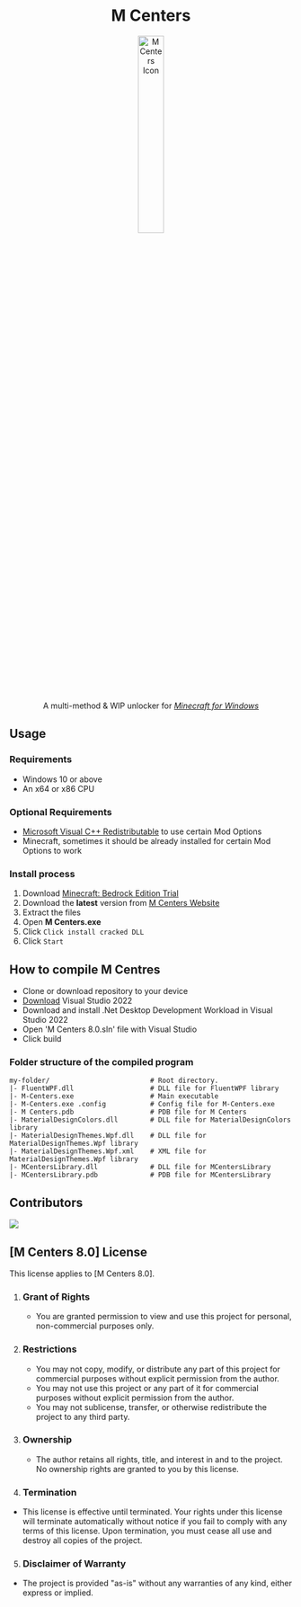 <h1 align='center'>M Centers</h1>
<p align='center'>
  <img src='https://github.com/tinedpakgamer/M-Centers-8.0/blob/master/MCenters/images/mcenter_5_icon.png?raw=true' alt='M Centers Icon' width="30%">
</p>

<p align='center'>A multi-method &amp; WIP unlocker for <em><a href="ms-windows-store://pdp/?ProductId=9NBLGGH2JHXJ">Minecraft for Windows</a></em>
</p>

## Usage

### Requirements

  - Windows 10 or above
  - An x64 or x86 CPU
### Optional Requirements
  - [Microsoft Visual C++ Redistributable](https://aka.ms/vs/17/release/vc_redist.x64.exe) to use certain Mod Options
  - Minecraft, sometimes it should be already installed for certain Mod Options to work

<h3>Install process</h3>
<ol>
    <li>Download <a href="ms-windows-store://pdp/?ProductId=9NBLGGH2JHXJ">Minecraft: Bedrock Edition Trial</a></li>
    <li>Download the <strong>latest</strong> version from <a href="https://mcenters.net/Downloads/M-Centers-8th-Edition/">M Centers Website</a></li>
    <li>Extract the files</li>
    <li>Open <strong>M Centers.exe</strong></li>
    <li>Click <code>Click install cracked DLL</code></li>
    <li>Click <code>Start</code></li>
</ol>

## How to compile M Centres
- Clone or download repository to your device
- [Download](https://visualstudio.microsoft.com/) Visual Studio 2022
- Download and install .Net Desktop Development Workload in Visual Studio 2022
- Open 'M Centers 8.0.sln' file with Visual Studio
- Click build

### Folder structure of the compiled program 
```
my-folder/                         # Root directory.
|- FluentWPF.dll                   # DLL file for FluentWPF library
|- M-Centers.exe                   # Main executable
|- M-Centers.exe .config           # Config file for M-Centers.exe
|- M Centers.pdb                   # PDB file for M Centers
|- MaterialDesignColors.dll        # DLL file for MaterialDesignColors library
|- MaterialDesignThemes.Wpf.dll    # DLL file for MaterialDesignThemes.Wpf library
|- MaterialDesignThemes.Wpf.xml    # XML file for MaterialDesignThemes.Wpf library
|- MCentersLibrary.dll             # DLL file for MCentersLibrary
|- MCentersLibrary.pdb             # PDB file for MCentersLibrary
```
## Contributors

 <a href = "https://github.com/tinedpakgamer/M-Centers-8.0/graphs/contributors">
   <img src = "https://contrib.rocks/image?repo=tinedpakgamer/M-Centers-8.0"/>
 </a>

## [M Centers 8.0] License

This license applies to [M Centers 8.0].

1. ### Grant of Rights
   - You are granted permission to view and use this project for personal, non-commercial purposes only.

2. ### Restrictions
   - You may not copy, modify, or distribute any part of this project for commercial purposes without explicit permission from the author.
   - You may not use this project or any part of it for commercial purposes without explicit permission from the author.
   - You may not sublicense, transfer, or otherwise redistribute the project to any third party.

3. ### Ownership
   - The author retains all rights, title, and interest in and to the project. No ownership rights are granted to you by this license.

4. ### Termination
  - This license is effective until terminated. Your rights under this license will terminate automatically without notice if you fail to comply with any terms of this license. Upon termination, you must cease all use and destroy all copies of the project.

5. ### Disclaimer of Warranty
  - The project is provided "as-is" without any warranties of any kind, either express or implied.

